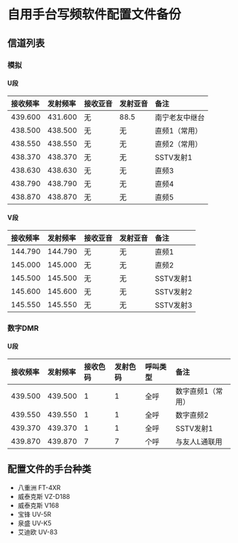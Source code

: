 # 自用手台写频软件配置文件备份

## 信道列表

### 模拟

#### U段

| 接收频率 | 发射频率 | 接收亚音 | 发射亚音 | 备注 |
| :------ | :---- | :------ | :------ | :------ |
| 439.600 | 431.600 | 无 | 88.5 | 南宁老友中继台 |
| 438.500 | 438.500 | 无 | 无 | 直频1（常用） |
| 438.550 | 438.550 | 无 | 无 | 直频2（常用） |
| 438.370 | 438.370 | 无 | 无 | SSTV发射1 |
| 438.630 | 438.630 | 无 | 无 | 直频3 |
| 438.790 | 438.790 | 无 | 无 | 直频4 |
| 438.870 | 438.870 | 无 | 无 | 直频5 |

#### V段

| 接收频率 | 发射频率 | 接收亚音 | 发射亚音 | 备注 |
| :------ | :---- | :------ | :------ | :------ |
| 144.790 | 144.790 | 无 | 无 | 直频1 |
| 145.000 | 145.000 | 无 | 无 | 直频2 |
| 145.500 | 145.500 | 无 | 无 | SSTV发射1 |
| 145.600 | 145.600 | 无 | 无 | SSTV发射2 |
| 145.550 | 145.550 | 无 | 无 | SSTV发射3 |

### 数字DMR

#### U段

| 接收频率 | 发射频率 | 接收色码 | 发射色码 | 呼叫类型 | 备注 |
| :------ | :---- | :------ | :------ | :------ | :------ |
| 439.500 | 439.500 | 1 | 1 | 全呼 | 数字直频1（常用） |
| 439.550 | 439.550 | 1 | 1 | 全呼 | 数字直频2 |
| 439.370 | 439.370 | 1 | 1 | 全呼 | SSTV发射1 |
| 439.870 | 439.870 | 7 | 7 | 个呼 | 与友人L通联用 |

## 配置文件的手台种类

- 八重洲 FT-4XR
- 威泰克斯 VZ-D188
- 威泰克斯 V168
- 宝锋 UV-5R
- 泉盛 UV-K5
- 艾迪欧 UV-83

